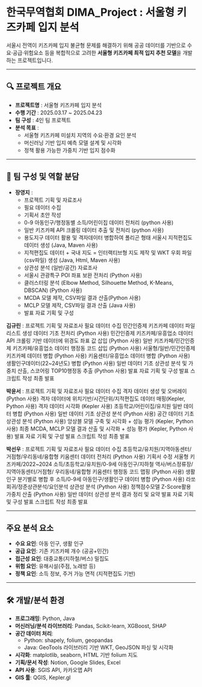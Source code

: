 # 한국무역협회 DIMA_Project : 서울형 키즈카페 입지 분석 
서울시 전역이 키즈카페 입지 불균형 문제를 해결하기 위해
공공 데이터를 기반으로 수요·공급·위험요소 등을 복합적으로 고려한
**서울형 키즈카페 최적 입지 추천 모델**을 개발하는 프로젝트입니다.

-----

## 🔍 프로젝트 개요
- **프로젝트명** : 서울형 키즈카페 입지 분석
- **수행 기간** : 2025.03.17 ~ 2025.04.23
- **팀 구성** : 4인 팀 프로젝트
- **분석 목표** :
  - 서울형 키즈카페 미설치 지역의 수요·환경 요인 분석
  - 머신러닝 기반 입지 예측 모델 설계 및 시각화
  - 정책 활용 가능한 가중치 기반 입지 점수화

-----

## 👥 팀 구성 및 역할 분담

- **장영지** : 
  - 프로젝트 기획 및 자료조사
  - 필요 데이터 수집
  - 기획서 초안 작성
  - 0-9 아동인구/행정동별 소득/어린이집 데이터 전처리 (python 사용)
  - 일반 키즈카페 API 크롤링 데이터 추출 및 전처리 (python 사용)
  - 용도지구 데이터 활용 및 격자데이터 병합하여 폴리곤 형태 서울시 지적편집도 데이터 생성 (Java, Maven 사용) 
  - 지적편집도 데이터 + 국내 지도 = 인터랙티브형 지도 제작 및 WKT 우회 파일(csv파일) 생성 (Java, Html, Maven 사용)
  - 상관성 분석 (일반/공간) 자료조사
  - 서울시 관광특구 POI 좌표 보완 전처리 (Python 사용)
  - 클러스터링 분석 (Elbow Method, Silhouette Method, K-Means, DBSCAN) (Python 사용)
  - MCDA 모델 제작, CSV파일 결과 산출(Python 사용)
  - MCLP 모델 제작, CSV파일 결과 산출 (Java 사용)
  - 발표 자료 기획 및 구성

**김규린** :
    프로젝트 기획 및 자료조사
    필요 데이터 수집
    민간인증제 키즈카페 데이터 파일 리스트 생성
    데이터 기초 전처리 (Python 사용)
    민간인증제 키즈카페/유흥업소 데이터 API 크롤링 기반 데이터에 위경도 좌표 값 삽입 
    (Python 사용)
    일반 키즈카페/민간인증제 키즈카페/유흥업소 데이터 행정동 코드 삽입 (Python 사용)
    서울형/일반/민간인증제 키즈카페 데이터 병합 (Python 사용)
    키움센터/유흥업소 데이터 병합 (Python 사용)
    생활인구데이터(22~24년도) 병합 (Python 사용)
    일반 데이터 기초 상관성 분석 및 가중치 산출, 스코어링 TOP10행정동 추출 (Python 사용)
    발표 자료 기획 및 구성
    발표 스크립트 작성
    최종 발표

**박윤서** :
    프로젝트 기획 및 자료조사
    필요 데이터 수집
    격자 데이터 생성 및 오버레이 (Python 사용)
    격자 데이터에 위치기반/시간단위/지적편집도 데이터 매핑(Kepler, Python 사용)
    격자 데이터 시각화 (Kepler 사용)
    초등학교/어린이집/유치원 일반 데이터 병합 (Python 사용)
    일반 데이터 기초 상관성 분석 (Python 사용)
    공간 데이터 기초 상관성 분석 (Python 사용)
    앙상블 모델 구축 및 시각화 + 성능 평가 (Kepler, Python 사용)
    최종 MCDA, MCLP 모델 결과 산출 및 시각화 + 성능 평가 (Kepler, Python 사용)
    발표 자료 기획 및 구성
    발표 스크립트 작성
    최종 발표

**박선우** :
    프로젝트 기획 및 자료조사
    필요 데이터 수집
    초등학교/유치원/지역아동센터/거점형/우리동네/융합형 키움센터 데이터 전처리 (Python 사용)
    기획서 수정
    서울형 키즈카페/2022~2024 소득/초등학교/유치원/0-9세 아동인구/지하철 역사/버스정류장/지역아동센터/거점형/
    우리동네/융합형 키움센터 행정동 코드 맵핑 (Python 사용)
    생활인구 분기별로 병합 후 소득/0-9세 아동인구/생활인구 데이터 병합 (Python 사용)
    라쏘 회귀/정준상관분석/요인분석 상관성 분석 (Python 사용)
    정책점수모델 Z-Score활용 가중치 산출 (Python 사용)
    일반 데이터 상관성 분석 결과 정리 및 요약
    발표 자료 기획 및 구성
    발표 스크립트 작성
    최종 발표

-----

## 주요 분석 요소
- **수요 요인**: 아동 인구, 생활 인구
- **공급 요인**: 기존 키즈카페 개수 (공공+민간)
- **접근성 요인**: 대중교통(지하철/버스) 밀집도
- **위험 요인**: 유해시설(주점, 노래방 등)
- **정책 요인**: 소득 정보, 주거 가능 면적 (지적편집도 기반)

-----

## 🛠️ 개발/분석 환경
- **프로그래밍**: Python, Java
- **머신러닝/분석 라이브러리**: Pandas, Scikit-learn, XGBoost, SHAP
- **공간 데이터 처리**:
  - Python: shapely, folium, geopandas
  - Java: GeoTools 라이브러리 기반 WKT, GeoJSON 파싱 및 시각화
- **시각화**: matplotlib, seaborn, HTML 기반 folium 지도
- **기획/문서 작성**: Notion, Google Slides, Excel
- **API 사용**: SGIS API, 카카오맵 API
- **GIS 툴**: QGIS, Kepler.gl


